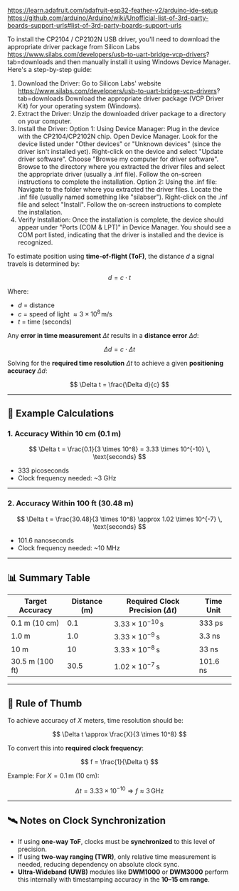 https://learn.adafruit.com/adafruit-esp32-feather-v2/arduino-ide-setup
https://github.com/arduino/Arduino/wiki/Unofficial-list-of-3rd-party-boards-support-urls#list-of-3rd-party-boards-support-urls

To install the CP2104 / CP2102N USB driver, you'll need to download the appropriate driver package from Silicon Labs https://www.silabs.com/developers/usb-to-uart-bridge-vcp-drivers? tab=downloads and then manually install it using Windows Device Manager. 
Here's a step-by-step guide:
1. Download the Driver:
Go to Silicon Labs' website https://www.silabs.com/developers/usb-to-uart-bridge-vcp-drivers? tab=downloads
Download the appropriate driver package (VCP Driver Kit) for your operating system (Windows). 
2. Extract the Driver:
Unzip the downloaded driver package to a directory on your computer. 
3. Install the Driver:
Option 1: Using Device Manager:
Plug in the device with the CP2104/CP2102N chip. 
Open Device Manager. 
Look for the device listed under "Other devices" or "Unknown devices" (since the driver isn't installed yet). 
Right-click on the device and select "Update driver software". 
Choose "Browse my computer for driver software". 
Browse to the directory where you extracted the driver files and select the appropriate driver (usually a .inf file). 
Follow the on-screen instructions to complete the installation. 
Option 2: Using the .inf file:
Navigate to the folder where you extracted the driver files. 
Locate the .inf file (usually named something like "silabser"). 
Right-click on the .inf file and select "Install". 
Follow the on-screen instructions to complete the installation. 
4. Verify Installation:
Once the installation is complete, the device should appear under "Ports (COM & LPT)" in Device Manager.
You should see a COM port listed, indicating that the driver is installed and the device is recognized.



To estimate position using **time-of-flight (ToF)**, the distance $d$ a signal travels is determined by:

$$
d = c \cdot t
$$

Where:
- $d$ = distance
- $c$ = speed of light $\approx 3 \times 10^8 \, \text{m/s}$
- $t$ = time (seconds)

Any **error in time measurement** $\Delta t$ results in a **distance error** $\Delta d$:

$$
\Delta d = c \cdot \Delta t
$$

Solving for the **required time resolution** $\Delta t$ to achieve a given **positioning accuracy** $\Delta d$:

$$
\Delta t = \frac{\Delta d}{c}
$$

---

## 🎯 Example Calculations

### 1. Accuracy Within 10 cm (0.1 m)

$$
\Delta t = \frac{0.1}{3 \times 10^8} = 3.33 \times 10^{-10} \, \text{seconds}
$$

- 333 picoseconds
- Clock frequency needed: ~3 GHz

---

### 2. Accuracy Within 100 ft (30.48 m)

$$
\Delta t = \frac{30.48}{3 \times 10^8} \approx 1.02 \times 10^{-7} \, \text{seconds}
$$

- 101.6 nanoseconds
- Clock frequency needed: ~10 MHz

---

## 📊 Summary Table

| **Target Accuracy** | **Distance (m)** | **Required Clock Precision** ($\Delta t$) | **Time Unit**        |
|---------------------|------------------|--------------------------------------------|-----------------------|
| 0.1 m (10 cm)       | 0.1              | $3.33 \times 10^{-10} \, \text{s}$         | 333 ps               |
| 1.0 m               | 1.0              | $3.33 \times 10^{-9} \, \text{s}$          | 3.3 ns               |
| 10 m                | 10               | $3.33 \times 10^{-8} \, \text{s}$          | 33 ns                |
| 30.5 m (100 ft)     | 30.5             | $1.02 \times 10^{-7} \, \text{s}$          | 101.6 ns             |

---

## 🧠 Rule of Thumb

To achieve accuracy of $X$ meters, time resolution should be:

$$
\Delta t \approx \frac{X}{3 \times 10^8}
$$

To convert this into **required clock frequency**:

$$
f = \frac{1}{\Delta t}
$$

Example: For $X = 0.1 \, \text{m}$ (10 cm):

$$
\Delta t = 3.33 \times 10^{-10} \Rightarrow f \approx 3 \, \text{GHz}
$$

---

## 🛰️ Notes on Clock Synchronization

- If using **one-way ToF**, clocks must be **synchronized** to this level of precision.
- If using **two-way ranging (TWR)**, only relative time measurement is needed, reducing dependency on absolute clock sync.
- **Ultra-Wideband (UWB)** modules like **DWM1000** or **DWM3000** perform this internally with timestamping accuracy in the **10–15 cm range**.

